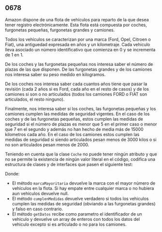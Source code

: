 ## 0678

Amazon dispone de una flota de vehículos para reparto de la que desea tener registro electrónicamente. Esta flota está compuesta por coches, furgonetas pequeñas, furgonetas grandes y camiones.

Todos los vehículos se caracterizan por una marca (Ford, Opel, Citroen o Fiat), una antiguedad expresada en años y un kilometraje. Cada vehiculo lleva asociado un número identificativo que comienza en 0 y se incrementa de 1 en 1.

De los coches y las furgonetas pequeñas nos interesa saber el número de plazas de las que disponen. De las furgonetas grandes y de los camiones nos interesa saber su peso medido en kilogramos.

De los coches nos interesa saber cada cuantos años tiene que pasar la revisión (cada 2 años si es Ford, cada año en el resto de casos) y de los camiones si son o no articulados (todos los camiones FORD o FIAT son articulados, el resto ninguno).

Finalmente, nos interesa saber si los coches, las furgonetas pequeñas y los camiones cumplen las medidas de seguridad vigentes. En el caso de los coches y de las furgonetas pequeñas, estos cumplen las medidas de seguridad si el número de plazas es menor que 5 en el primer caso o menor que 7 en el segundo y además no han hecho de media más de 15000 kilometros cada año. En el caso de los camiones estos cumplen las medidas de seguridad si siendo articulados pesan menos de 3000 kilos o si no son articulados pesan menos de 2000.

Teniendo en cuenta que la clase `Coche` no puede tener ningún atributo y que no se permite la existencia de ningún valor literal en el código, codifica una estructura de clases y de interfaces que pasen el siguiente test:


Donde:

* El método `marcaMayoritaria` devuelve la marca con el mayor número de vehículos en la flota. Si hay empate entre cualquier marca o no hubiera aun vehiculos devuelve null.
* El método `cumplenMedidas` devuelve verdadero si todos los vehiculos cumplen las medidas de seguridad (obviando a las furgonetas grandes) y falso en caso contrario.
* El método `getDatos` recibe como parametro el identificador de un vehiculo y devuelve un array de enteros con todos los datos del vehiculo excepto si es articulado o no para los camiones.
